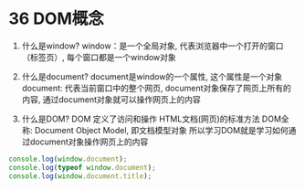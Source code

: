 # 36 DOM概念

1. 什么是window?
   window：是一个全局对象, 代表浏览器中一个打开的窗口（标签页）, 每个窗口都是一个window对象

2. 什么是document?
   document是window的一个属性, 这个属性是一个对象
   document: 代表当前窗口中的整个网页,
   document对象保存了网页上所有的内容, 通过document对象就可以操作网页上的内容

3. 什么是DOM?
   DOM 定义了访问和操作 HTML文档(网页)的标准方法
   DOM全称: Document Object Model, 即文档模型对象
   所以学习DOM就是学习如何通过document对象操作网页上的内容

```javascript
console.log(window.document);
console.log(typeof window.document);
console.log(window.document.title);
```

